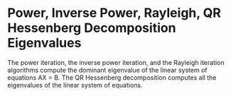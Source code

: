 # Power, Inverse Power, Rayleigh, QR Hessenberg Decomposition Eigenvalues
The power iteration, the inverse power iteration, and the Rayleigh iteration algorithms compute the dominant eigenvalue of the linear system of equations AX = B. The QR Hessenberg decomposition computes all the eigenvalues of the linear system of equations.
